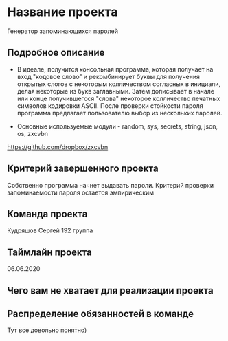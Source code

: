 # Название проекта

Генератор запоминающихся паролей

## Подробное описание

- В идеале, получится консольная программа, которая получает на вход "кодовое слово" и рекомбинирует буквы для получения открытых слогов с некоторым колличеством согласных в инициали, делая некоторые из букв заглавными. Затем дописывает в начале или конце получившегося "слова" некоторое колличество печатных символов кодировки ASCII.
После проверки стойкости пароля программа предлагает пользователю выбор из нескольких паролей.

- Основные используемые модули - random, sys, secrets, string, json, os, zxcvbn

https://github.com/dropbox/zxcvbn

## Критерий завершенного проекта

Собственно программа начнет выдавать пароли. Критерий проверки запоминаемости пароля остается эмпирическим

## Команда проекта

Кудряшов Сергей 192 группа

## Таймлайн проекта

06.06.2020

## Чего вам не хватает для реализации проекта

## Распределение обязанностей в команде

Тут все довольно понятно)

